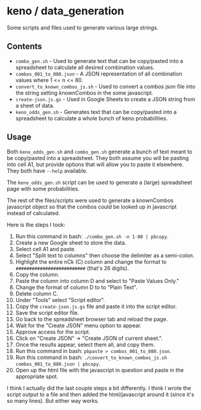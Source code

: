 # keno / data_generation
Some scripts and files used to generate various large strings.

## Contents

* `combo_gen.sh` - Used to generate text that can be copy/pasted into a spreadsheet to calculate all desired combination values.
* `combos_001_to_080.json` - A JSON representation of all combination values where 1 <= n <= 80.
* `convert_to_known_combos_js.sh` - Used to convert a combos json file into the string setting knownCombos in the some javascript.
* `create-json.js.gs` - Used in Google Sheets to create a JSON string from a sheet of data.
* `keno_odds_gen.sh` - Generates text that can be copy/pasted into a spreadsheet to calculate a whole bunch of keno probabilities.

## Usage

Both `keno_odds_gen.sh` and `combo_gen.sh` generate a bunch of text meant to be copy/pasted into a spreadsheet.
They both assume you will be pasting into cell A1, but provide options that will allow you to paste it elsewhere.
They both have `--help` available.

The `keno_odds_gen.sh` script can be used to generate a (large) spreadsheet page with some probabilities.

The rest of the files/scripts were used to generate a knownCombos javascript object so that the combos could be looked up in javascript instead of calculated.

Here is the steps I took:

1.  Run this command in bash: `./combo_gen.sh -n 1-80 | pbcopy`.
1.  Create a new Google sheet to store the data.
1.  Select cell A1 and paste.
1.  Select "Split text to columns" then choose the delimiter as a semi-colon.
1.  Highlight the entire nCk (C) column and change the format to `##########################` (that's 26 digits).
1.  Copy the column.
1.  Paste the column into column D and select to "Paste Values Only."
1.  Change the format of column D to to "Plain Text".
1.  Delete column C.
1.  Under "Tools" select "Script editor".
1.  Copy the `create-json.js.gs` file and paste it into the script editor.
1.  Save the script editor file.
1.  Go back to the spreadsheet browser tab and reload the page.
1.  Wait for the "Create JSON" menu option to appear.
1.  Approve access for the script.
1.  Click on "Create JSON" -> "Create JSON of current sheet.".
1.  Once the results appear, select them all, and copy them.
1.  Run this command in bash: `pbpaste > combos_001_to_080.json`.
1.  Run this command in bash: `./convert_to_known_combos_js.sh combos_001_to_080.json | pbcopy`.
1.  Open up the html file with the javascript in question and paste in the appropriate spot.

I think I actually did the last couple steps a bit differently.
I think I wrote the script output to a file and then added the html/javascript around it (since it's so many lines).
But either way works.


